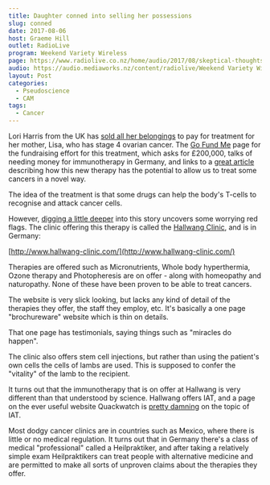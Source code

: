 ```yaml
---
title: Daughter conned into selling her possessions
slug: conned
date: 2017-08-06
host: Graeme Hill
outlet: RadioLive
program: Weekend Variety Wireless
page: https://www.radiolive.co.nz/home/audio/2017/08/skeptical-thoughts-with-mark-honeychurch.html
audio: https://audio.mediaworks.nz/content/radiolive/Weekend Variety Wireless/August17/06_08_17_Skeptical.mp3
layout: Post
categories:
  - Pseudoscience
  - CAM
tags:
  - Cancer
---
```


Lori Harris from the UK has [sold all her belongings](http://www.nzherald.co.nz/lifestyle/news/article.cfm?c_id=6&objectid=11898322) to pay for treatment for her mother, Lisa, who has stage 4 ovarian cancer. The [Go Fund Me](https://www.gofundme.com/lisatogermany) page for the fundraising effort for this treatment, which asks for £200,000, talks of needing money for immunotherapy in Germany, and links to a [great article](https://www.theguardian.com/science/2015/jun/01/immunotherapy-the-big-new-hope-for-cancer-treatment) describing how this new therapy has the potential to allow us to treat some cancers in a novel way.

<!-- more -->

The idea of the treatment is that some drugs can help the body's T-cells to recognise and attack cancer cells.

However, [digging a little deeper](https://health.spectator.co.uk/germanys-alternative-clinics-offer-false-hope-to-cancer-patients-like-leah-bracknell/) into this story uncovers some worrying red flags. The clinic offering this therapy is called the [Hallwang Clinic](http://rationalwiki.org/wiki/Hallwang_Clinic), and is in Germany:

[http://www.hallwang-clinic.com/](http://www.hallwang-clinic.com/)

Therapies are offered such as Micronutrients, Whole body hyperthermia, Ozone therapy and Photopheresis are on offer - along with homeopathy and naturopathy. None of these have been proven to be able to treat cancers.

The website is very slick looking, but lacks any kind of detail of the therapies they offer, the staff they employ, etc. It's basically a one page "brochureware" website which is thin on details.

That one page has testimonials, saying things such as "miracles do happen".

The clinic also offers stem cell injections, but rather than using the patient's own cells the cells of lambs are used. This is supposed to confer the "vitality" of the lamb to the recipient.

It turns out that the immunotherapy that is on offer at Hallwang is very different than that understood by science. Hallwang offers IAT, and a page on the ever useful website Quackwatch is [pretty damning](http://www.quackwatch.org/01QuackeryRelatedTopics/Cancer/iat.html) on the topic of IAT.

Most dodgy cancer clinics are in countries such as Mexico, where there is little or no medical regulation. It turns out that in Germany there's a class of medical "professional" called a Heilpraktiker, and after taking a relatively simple exam Heilpraktikers can treat people with alternative medicine and are permitted to make all sorts of unproven claims about the therapies they offer.
